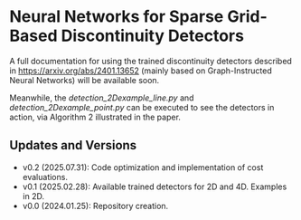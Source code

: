 # Neural Networks for Sparse Grid-Based Discontinuity Detectors
A full documentation for using the trained discontinuity detectors described in https://arxiv.org/abs/2401.13652 (mainly based on Graph-Instructed Neural Networks) will be available 
soon.

Meanwhile, the _detection_2Dexample_line.py_ and _detection_2Dexample_point.py_ can be executed to see the detectors in action, via 
Algorithm 2 illustrated in the paper.

## Updates and Versions
- v0.2 (2025.07.31): Code optimization and implementation of cost evaluations.
- v0.1 (2025.02.28): Available trained detectors for 2D and 4D. Examples in 2D.
- v0.0 (2024.01.25): Repository creation.

